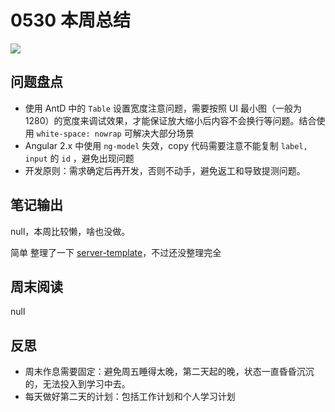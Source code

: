 
# 0530 本周总结

![](http://h2.ioliu.cn/bing/GrahamAdelie_ZH-CN2945763969_1920x1080.jpg)

## 问题盘点

- 使用 AntD 中的 `Table` 设置宽度注意问题，需要按照 UI 最小图（一般为1280）的宽度来调试效果，才能保证放大缩小后内容不会换行等问题。结合使用 `white-space: nowrap` 可解决大部分场景
- Angular 2.x 中使用 `ng-model` 失效，copy 代码需要注意不能复制 `label, input` 的 `id` ，避免出现问题
- 开发原则：需求确定后再开发，否则不动手，避免返工和导致提测问题。

## 笔记输出

null，本周比较懒，啥也没做。

简单 整理了一下 [server-template](https://github.com/Jsmond2016/server-tpl)，不过还没整理完全


## 周末阅读

null

## 反思

- 周末作息需要固定：避免周五睡得太晚，第二天起的晚，状态一直昏昏沉沉的，无法投入到学习中去。
- 每天做好第二天的计划：包括工作计划和个人学习计划
